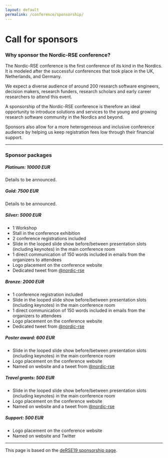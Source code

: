 ```yaml
---
layout: default
permalink: /conference/sponsorship/
---
```


# Call for sponsors

### Why sponsor the Nordic-RSE conference?

The Nordic-RSE conference is the first conference of its kind in the Nordics.
It is modeled after the successful conferences that took place in the UK,
Netherlands, and Germany.

We expect a diverse audience of around 200 research software engineers,
decision makers, research funders, research scholars and early career
researchers to attend this event.

A sponsorship of the Nordic-RSE conference is therefore an ideal opportunity to
introduce solutions and services to the young and growing research software
community in the Nordics and beyond.

Sponsors also allow for a more heterogeneous and inclusive conference audience
by helping us keep registration fees low through their financial support.

---

### Sponsor packages

##### Platinum: 10000 EUR

Details to be announced.


##### Gold: 7500 EUR

Details to be announced.


##### Silver: 5000 EUR

- 1 Workshop
- Stall in the conference exhibition
- 2 conference registrations included
- Slide in the looped slide show before/between presentation slots (including keynotes) in the main conference room
- 1 direct communication of 150 words included in emails from the organizers to attendees
- Logo placement on the conference website
- Dedicated tweet from [@nordic-rse](https://twitter.com/nordic_rse)


##### Bronze: 2000 EUR

- 1 conference registration included
- Slide in the looped slide show before/between presentation slots (including keynotes) in the main conference room
- 1 direct communication of 150 words included in emails from the organizers to attendees
- Logo placement on the conference website
- Dedicated tweet from [@nordic-rse](https://twitter.com/nordic_rse)


##### Poster award: 600 EUR

- Slide in the looped slide show before/between presentation slots (including keynotes) in the main conference room
- Logo placement on the conference website
- Named on website and a tweet from [@nordic-rse](https://twitter.com/nordic_rse)


##### Travel grants: 500 EUR

- Slide in the looped slide show before/between presentation slots (including keynotes) in the main conference room
- Logo placement on the conference website
- Named on website and a tweet from [@nordic-rse](https://twitter.com/nordic_rse)


##### Support: 500 EUR

- Logo placement on the conference website
- Named on website and Twitter

---

This page is based on the [deRSE19 sponsorship page](https://de-rse.org/en/conf2019/sponsorship.html).
